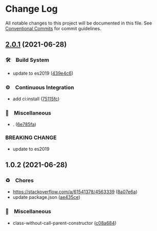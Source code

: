 # Change Log

All notable changes to this project will be documented in this file.
See [Conventional Commits](https://conventionalcommits.org) for commit guidelines.

## [2.0.1](https://github.com/bluelovers/class-without-call-parent-constructor/compare/class-without-call-parent-constructor@1.0.2...class-without-call-parent-constructor@2.0.1) (2021-06-28)


### 🛠　Build System

* update to es2019 ([439e4c6](https://github.com/bluelovers/class-without-call-parent-constructor/commit/439e4c64b4f7e8c779e02ef4516fc340ad410243))


### ⚙️　Continuous Integration

* add ci:install ([75115fc](https://github.com/bluelovers/class-without-call-parent-constructor/commit/75115fc11c85859a3f34f531425b4f92c20326ac))


### 🔖　Miscellaneous

* . ([6e785fa](https://github.com/bluelovers/class-without-call-parent-constructor/commit/6e785fa89221a37d4575400c2390e6767e75c1b5))


### BREAKING CHANGE

* update to es2019





## 1.0.2 (2021-06-28)


### ♻️　Chores

* https://stackoverflow.com/a/61541378/4563339 ([8a07e6a](https://github.com/bluelovers/class-without-call-parent-constructor/commit/8a07e6a539623f211164c09a952b692ef38c688f))
* update package.json ([ae435ce](https://github.com/bluelovers/class-without-call-parent-constructor/commit/ae435ce9269fe5f0aef620cf228ea0598f7e06f5))


### 🔖　Miscellaneous

* class-without-call-parent-constructor ([c08a684](https://github.com/bluelovers/class-without-call-parent-constructor/commit/c08a684300fbbdd93293c12aee78d95b092a3339))
